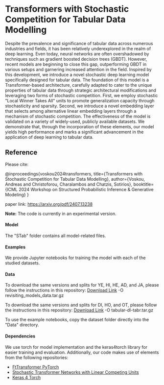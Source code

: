 # Transformers with Stochastic Competition for Tabular Data Modelling


Despite the prevalence and significance of tabular data across numerous industries and fields, it has been relatively underexplored in the realm of deep learning. Even today, neural networks are often overshadowed by techniques such as gradient boosted decision trees (GBDT). However, recent models are beginning to close this gap, outperforming GBDT in various setups and garnering increased attention in the field. Inspired by this development, we introduce a novel stochastic deep learning model specifically designed for tabular data. The foundation of this model is a Transformer-based architecture, carefully adapted to cater to the unique properties of tabular data through strategic architectural modifications and leveraging two forms of stochastic competition. First, we employ stochastic "Local Winner Takes All" units to promote generalization capacity through stochasticity and sparsity. Second, we introduce a novel embedding layer that selects among alternative linear embedding layers through a mechanism of stochastic competition. The effectiveness of the model is validated on a variety of widely-used, publicly available datasets. We demonstrate that, through the incorporation of these elements, our model yields high performance and marks a significant advancement in the application of deep learning to tabular data.


## Reference
Please cite:

@inproceedings{voskou2024transformers,
  title={Transformers with Stochastic Competition for Tabular Data Modelling},
  author={Voskou, Andreas and Christoforou, Charalambos and Chatzis, Sotirios},
  booktitle={ICML 2024 Workshop on Structured Probabilistic Inference $\&$ Generative Modeling}
}

paper link: https://arxiv.org/pdf/2407.13238

**Note:** The code is currently in an experimental version. 

#### Model
The "STab" folder contains all model-related files.

#### Examples
We provide Jupyter notebooks for training the model with each of the studied datasets.

#### Data
To download the same versions and splits for YE, HI, HE, AD, and JA, please follow the instructions in this repository:
[Download Link](https://www.dropbox.com/s/o53umyg6mn3zhxy/data.tar.gz?dl=1) -O revisiting_models_data.tar.gz

To download the same versions and splits for DI, HO, and OT, please follow the instructions in this repository:
[Download Link](https://huggingface.co/datasets/puhsu/tabular-benchmarks/resolve/main/data.tar) -O tabular-dl-tabr.tar.gz

To use the example notebooks, copy the dataset folder directly into the "Data" directory. 

#### Dependencies
We use torch for model implementation and the keras4torch library for easier training and evaluation. Additionally, our code makes use of elements from the following repositories:
- [FtTransformer PyTorch](https://github.com/lucidrains/tab-transformer-pytorch)
- [Stochastic Transformer Networks with Linear Competing Units](https://github.com/avoskou/Stochastic-Transformer-Networks-with-Linear-Competing-Units-Application-to-end-to-end-SL-Translation)
- [Keras 4 Torch](https://github.com/blueloveTH/keras4torch)
